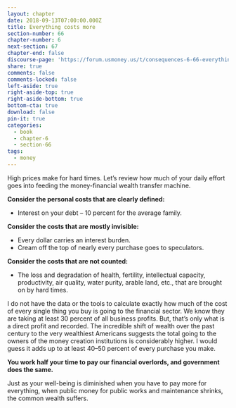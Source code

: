 ```yaml
---
layout: chapter
date: 2018-09-13T07:00:00.000Z
title: Everything costs more
section-number: 66
chapter-number: 6
next-section: 67
chapter-end: false
discourse-page: 'https://forum.usmoney.us/t/consequences-6-66-everything-costs-more/'
share: true
comments: false
comments-locked: false
left-aside: true
right-aside-top: true
right-aside-bottom: true
bottom-cta: true
download: false
pin-it: true
categories:
  - book
  - chapter-6
  - section-66
tags:
  - money
---
```

High prices make for hard times. Let’s review how much of your daily
effort goes into feeding the money-financial wealth transfer machine.

**Consider the personal costs that are clearly defined:**

- Interest on your debt – 10 percent for the average family.

**Consider the costs that are mostly invisible:**

- Every dollar carries an interest burden.
- Cream off the top of nearly every purchase goes to speculators.

**Consider the costs that are not counted:**

- The loss and degradation of health, fertility, intellectual capacity,
    productivity, air quality, water purity, arable land, etc., that are
    brought on by hard times.

I do not have the data or the tools to calculate exactly how much of
the cost of every single thing you buy is going to the financial sector.
We know they are taking at least 30 percent of all business profits.
But, that’s only what is a direct profit and recorded. The incredible
shift of wealth over the past century to the very wealthiest Americans
suggests the total going to the owners of the money creation
institutions is considerably higher. I would guess it adds up to at least
40–50 percent of every purchase you make.

**You work half your time to pay our financial overlords, and
government does the same.**

Just as your well-being is diminished when you have to pay more for
everything, when public money for public works and maintenance
shrinks, the common wealth suffers.
